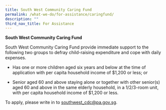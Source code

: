 ```yaml
---
title: South West Community Caring Fund
permalink: /what-we-do/for-assistance/caringfund/
description: ""
third_nav_title: For Assistance
---
```

**South West Community Caring Fund**

South West Community Caring Fund provide immediate support to the following two groups to defray child-raising expenditure and cope with daily expenses.

* Has one or more children aged six years and below at the time of application with per capita household income of $1,200 or less; or

* Senior aged 60 and above staying alone or together with other senior(s) aged 60 and above in the same elderly household, in a 1/2/3-room unit, with per capita household income of $1,200 or less.


To apply, please write in to southwest_cdc@pa.gov.sg.